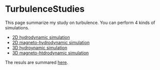 # TurbulenceStudies
This page summarize my study on turbulence.
You can perform 4 kinds of simulations.

- [2D hydrodynamic simulation](./HYD2D/)
- [2D magneto-hydrodynamic simulation](./MHD2D/)
- [3D hydroynamic simulation](./HYD3D/)
- [3D magneto-htdrodynamic simulation](./MHD3D/)

The resuls are summared [here](./docs/).
